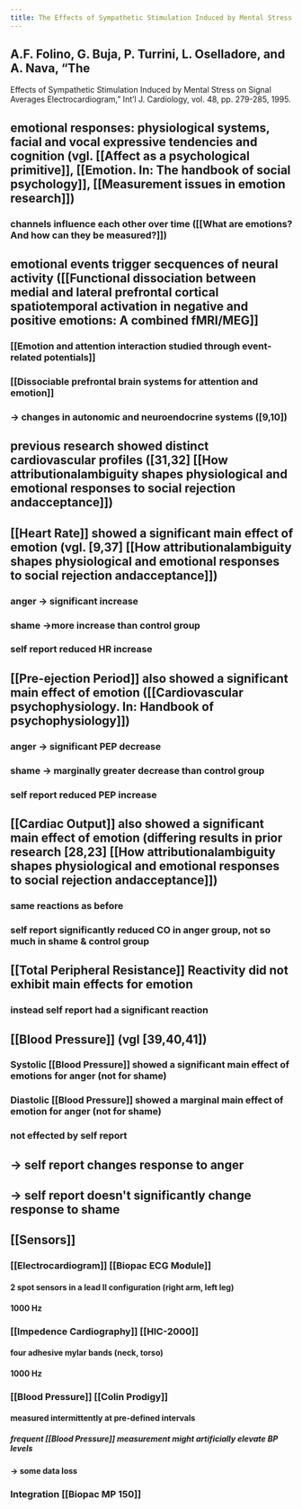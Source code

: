 ```yaml
---
title: The Effects of Sympathetic Stimulation Induced by Mental Stress on Signal Averages Electrocardiogram
---
```


## A.F. Folino, G. Buja, P. Turrini, L. Oselladore, and A. Nava, “The
Effects of Sympathetic Stimulation Induced by Mental Stress on
Signal Averages Electrocardiogram,” Int’l J. Cardiology, vol. 48,
pp. 279-285, 1995.
## emotional responses: physiological systems, facial and vocal expressive tendencies and cognition (vgl. [[Affect as a psychological primitive]], [[Emotion. In: The handbook of social psychology]], [[Measurement issues in emotion research]])
### channels influence each other over time ([[What are emotions? And how can they be measured?]])
## emotional events trigger secquences of neural activity ([[Functional dissociation between medial and lateral prefrontal cortical spatiotemporal activation in negative and positive emotions: A combined fMRI/MEG]]
### [[Emotion and attention interaction studied through event-related potentials]]
### [[Dissociable prefrontal brain systems for attention and emotion]]
### -> changes in autonomic and neuroendocrine systems ([9,10])
## previous research showed distinct cardiovascular profiles ([31,32] [[How attributionalambiguity shapes physiological and emotional responses to social rejection andacceptance]])
## [[Heart Rate]] showed a significant main effect of emotion (vgl. [9,37] [[How attributionalambiguity shapes physiological and emotional responses to social rejection andacceptance]])
### anger -> significant increase
### shame ->more  increase than control group
### self report reduced HR increase
## [[Pre-ejection Period]] also showed a significant main effect of emotion ([[Cardiovascular psychophysiology. In: Handbook of psychophysiology]])
### anger -> significant PEP decrease
### shame -> marginally greater decrease than control group
### self report reduced PEP increase
## [[Cardiac Output]] also showed a significant main effect of emotion (differing results in prior research [28,23] [[How attributionalambiguity shapes physiological and emotional responses to social rejection andacceptance]])
### same reactions as before
### self report significantly reduced CO in anger group, not so much in shame & control group
## [[Total Peripheral Resistance]] Reactivity did not exhibit main effects for emotion
### instead self report had a significant reaction
## [[Blood Pressure]] (vgl [39,40,41])
### Systolic [[Blood Pressure]] showed a significant main effect of emotions for anger (not for shame)
### Diastolic [[Blood Pressure]] showed a marginal main effect of emotion for anger (not for shame)
### not effected by self report
## -> self report changes response to anger
## -> self report doesn't significantly change response to shame
## [[Sensors]]
### [[Electrocardiogram]] [[Biopac ECG Module]]
#### 2 spot sensors in a lead II configuration (right arm, left leg)
#### 1000 Hz
### [[Impedence Cardiography]] [[HIC-2000]]
#### four adhesive mylar bands (neck, torso)
#### 1000 Hz
### [[Blood Pressure]] [[Colin Prodigy]]
#### measured intermittently at pre-defined intervals
##### frequent [[Blood Pressure]]  measurement might artificially elevate BP levels
#### -> some data loss
### Integration [[Biopac MP 150]]
